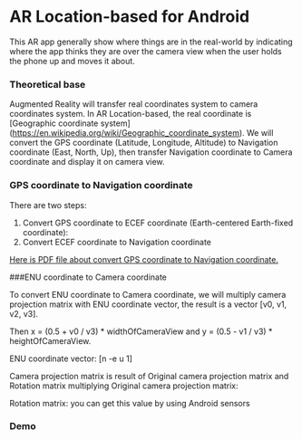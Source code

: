# AR Location-based for Android
This AR app generally show where things are in the real-world by indicating where the app thinks they are over the camera view when the user holds the phone up and moves it about.

### Theoretical base
Augmented Reality will transfer real coordinates system to camera coordinates system. In AR Location-based, the real coordinate is [Geographic coordinate system] (https://en.wikipedia.org/wiki/Geographic_coordinate_system).
We will convert the GPS coordinate (Latitude, Longitude, Altitude) to Navigation coordinate (East, North, Up), then transfer Navigation coordinate to Camera coordinate and display it on camera view.

### GPS coordinate to Navigation coordinate
There are two steps:

1. Convert GPS coordinate to ECEF coordinate (Earth-centered Earth-fixed coordinate): 
2. Convert ECEF coordinate to Navigation coordinate

[Here is PDF file about convert GPS coordinate to Navigation coordinate.](http://digext6.defence.gov.au/dspace/bitstream/1947/3538/1/DSTO-TN-0432.pdf)

###ENU coordinate to Camera coordinate

To convert ENU coordinate to Camera coordinate, we will multiply camera projection matrix with ENU coordinate vector, the result is a vector [v0, v1, v2, v3].

Then x = (0.5 + v0 / v3) * widthOfCameraView and y = (0.5 - v1 / v3) * heightOfCameraView.

ENU coordinate vector: [n -e u 1]

Camera projection matrix is result of Original camera projection matrix and Rotation matrix multiplying
Original camera projection matrix: 


Rotation matrix: you can get this value by using Android sensors

### Demo
[demo]: https://github.com/dat-ng/ar-location-based-android/blob/master/AR-Demo.png
